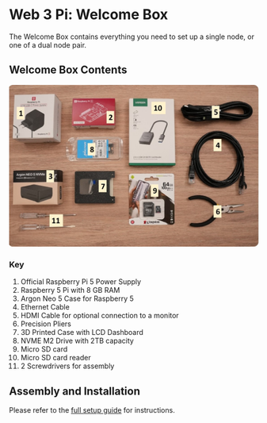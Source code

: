 # Web 3 Pi: Welcome Box

The Welcome Box contains everything you need to set up a single node, or one of a dual node pair.

## Welcome Box Contents

![](./img/WelcomeBox.jpg)

### Key

1. Official Raspberry Pi 5 Power Supply
2. Raspberry 5 Pi with 8 GB RAM
3. Argon Neo 5 Case for Raspberry 5
4. Ethernet Cable
5. HDMI Cable for optional connection to a monitor
6. Precision Pliers
7. 3D Printed Case with LCD Dashboard
8. NVME M2 Drive with 2TB capacity
9. Micro SD card
10. Micro SD card reader
11. 2 Screwdrivers for assembly

## Assembly and Installation

Please refer to the [full setup guide](./full-setup/menu.md) for instructions.